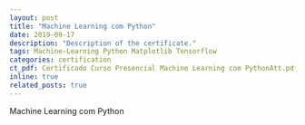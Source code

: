 ```yaml
---
layout: post
title: "Machine Learning com Python"
date: 2019-09-17
description: "Description of the certificate."
tags: Machine-Learning Python Matplotlib Tensorflow
categories: certification
ct_pdf: Certificado Curso Presencial Machine Learning com PythonAtt.pdf # you can also use external links here
inline: true
related_posts: true
---
```

Machine Learning com Python
